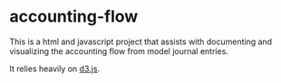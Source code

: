accounting-flow
===============

This is a html and javascript project that assists with documenting
and visualizing the accounting flow from model journal entries.

It relies heavily on [d3.js](http://d3js.org).
